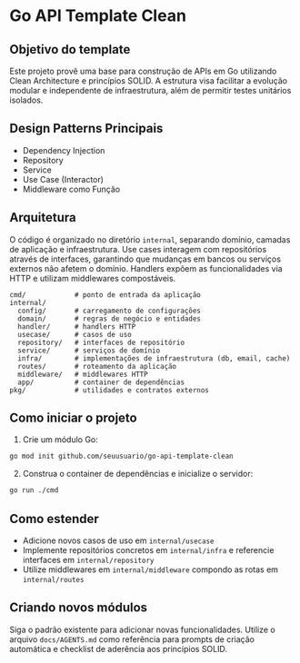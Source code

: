 # Go API Template Clean

## Objetivo do template

Este projeto provê uma base para construção de APIs em Go utilizando Clean Architecture e princípios SOLID. A estrutura visa facilitar a evolução modular e independente de infraestrutura, além de permitir testes unitários isolados.

## Design Patterns Principais

- Dependency Injection
- Repository
- Service
- Use Case (Interactor)
- Middleware como Função

## Arquitetura

O código é organizado no diretório `internal`, separando domínio, camadas de aplicação e infraestrutura. Use cases interagem com repositórios através de interfaces, garantindo que mudanças em bancos ou serviços externos não afetem o domínio. Handlers expõem as funcionalidades via HTTP e utilizam middlewares compostáveis.

```
cmd/            # ponto de entrada da aplicação
internal/
  config/       # carregamento de configurações
  domain/       # regras de negócio e entidades
  handler/      # handlers HTTP
  usecase/      # casos de uso
  repository/   # interfaces de repositório
  service/      # serviços de domínio
  infra/        # implementações de infraestrutura (db, email, cache)
  routes/       # roteamento da aplicação
  middleware/   # middlewares HTTP
  app/          # container de dependências
pkg/            # utilidades e contratos externos
```

## Como iniciar o projeto

1. Crie um módulo Go:

```bash
go mod init github.com/seuusuario/go-api-template-clean
```

2. Construa o container de dependências e inicialize o servidor:

```bash
go run ./cmd
```

## Como estender

- Adicione novos casos de uso em `internal/usecase`
- Implemente repositórios concretos em `internal/infra` e referencie interfaces em `internal/repository`
- Utilize middlewares em `internal/middleware` compondo as rotas em `internal/routes`

## Criando novos módulos

Siga o padrão existente para adicionar novas funcionalidades. Utilize o arquivo `docs/AGENTS.md` como referência para prompts de criação automática e checklist de aderência aos princípios SOLID.
